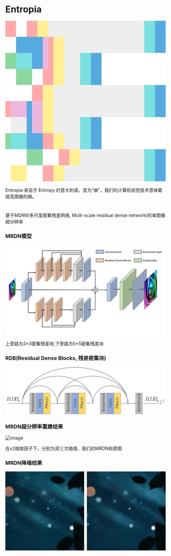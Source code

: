 # Entropia
![image](https://raw.githubusercontent.com/2ndDog/Entropia/master/Entropia.svg)


Entropia 来自于 Entropy 的意大利语，意为“熵”，我们的计算机视觉技术意味着提高图像的熵。


#
基于MDRN(多尺度密集残差网络, Multi-scale residual dense network)的单图像超分辨率


### MRDN模型
![image](https://github.com/2ndDog/Entropia/blob/master/MRDN_model_SVG.svg)


上旁路为3×3密集残差块,下旁路为5×5密集残差块


### RDB(Residual Dense Blocks, 残差密集块)
![image](https://github.com/2ndDog/Entropia/blob/master/RDB_model_SVG.svg)


### MRDN超分辨率重建结果
![image](https://github.com/2ndDog/Entropia/blob/master/MRDN.png)


在x2缩放因子下，分别为双三次插值、我们的MRDN和原图


### MRDN降噪结果
![image](https://github.com/2ndDog/Entropia/blob/master/MRDN_noise.png)
